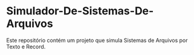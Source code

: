 # Simulador-De-Sistemas-De-Arquivos
Este repositório contém um projeto que simula Sistemas de Arquivos por Texto e Record.
